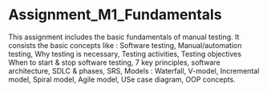 # Assignment_M1_Fundamentals

This assignment includes the basic fundamentals of manual testing. It consists the basic concepts like :
Software testing,
Manual/automation testing,
Why testing is necessary,
Testing activities, Testing objectives
When to start & stop software testing,
7 key principles, software architecture,
SDLC & phases, SRS, Models : Waterfall, V-model, Incremental model, Spiral model, Agile model,
USe case diagram,
OOP concepts.
